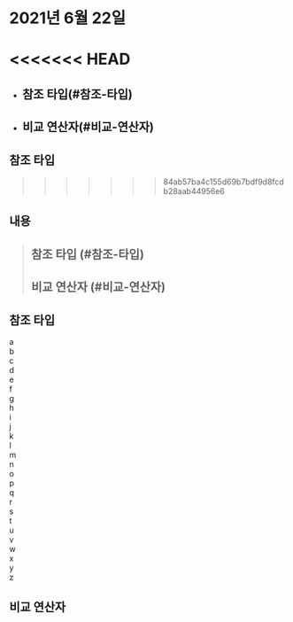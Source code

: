 # 2021년 6월 22일
<<<<<<< HEAD
=======
- ## 참조 타입(#참조-타입)
- ## 비교 연산자(#비교-연산자)


## 참조 타입













































>>>>>>> 84ab57ba4c155d69b7bdf9d8fcdb28aab44956e6


## 내용
> ## 참조 타입  (#참조-타입)
> ## 비교 연산자 (#비교-연산자)


## 참조 타입

a    
b    
c   
d  
e  
f      
g   
h   
i  
j  
k  
l  
m  
n  
o  
p  
q  
r  
s  
t  
u  
v  
w  
x  
y  
z   

## 비교 연산자
